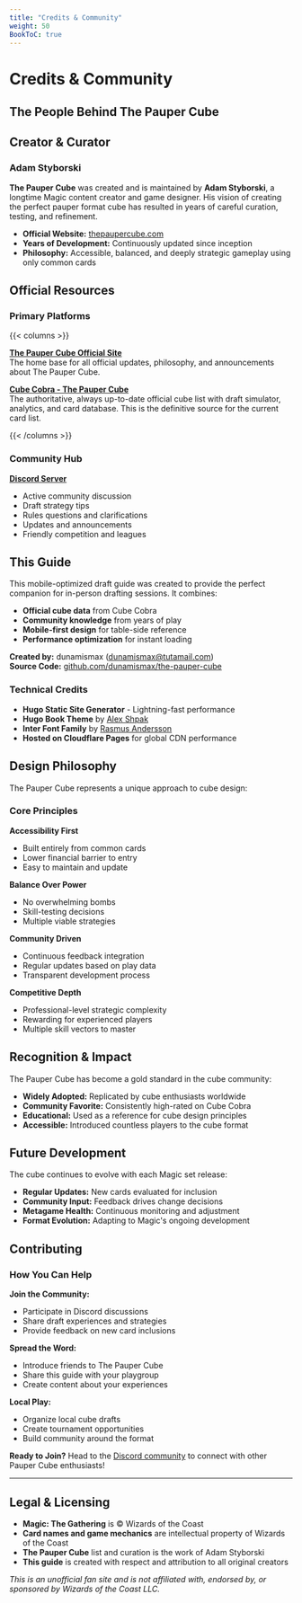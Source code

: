 ```yaml
---
title: "Credits & Community"  
weight: 50
BookToC: true
---
```


# Credits & Community
## The People Behind The Pauper Cube

## Creator & Curator

### Adam Styborski
**The Pauper Cube** was created and is maintained by **Adam Styborski**, a longtime Magic content creator and game designer. His vision of creating the perfect pauper format cube has resulted in years of careful curation, testing, and refinement.

- **Official Website:** [thepaupercube.com](https://thepaupercube.com/)
- **Years of Development:** Continuously updated since inception
- **Philosophy:** Accessible, balanced, and deeply strategic gameplay using only common cards

## Official Resources

### Primary Platforms

{{< columns >}}

**[The Pauper Cube Official Site](https://thepaupercube.com/)**  
The home base for all official updates, philosophy, and announcements about The Pauper Cube.

**[Cube Cobra - The Pauper Cube](https://cubecobra.com/cube/list/thepaupercube)**  
The authoritative, always up-to-date official cube list with draft simulator, analytics, and card database. This is the definitive source for the current card list.

{{< /columns >}}

### Community Hub

**[Discord Server](https://discord.gg/Px2JhHM)**
- Active community discussion
- Draft strategy tips  
- Rules questions and clarifications
- Updates and announcements
- Friendly competition and leagues

## This Guide

This mobile-optimized draft guide was created to provide the perfect companion for in-person drafting sessions. It combines:

- **Official cube data** from Cube Cobra
- **Community knowledge** from years of play
- **Mobile-first design** for table-side reference
- **Performance optimization** for instant loading

**Created by:** dunamismax ([dunamismax@tutamail.com](mailto:dunamismax@tutamail.com))  
**Source Code:** [github.com/dunamismax/the-pauper-cube](https://github.com/dunamismax/the-pauper-cube)

### Technical Credits

- **Hugo Static Site Generator** - Lightning-fast performance
- **Hugo Book Theme** by [Alex Shpak](https://github.com/alex-shpak/hugo-book)
- **Inter Font Family** by [Rasmus Andersson](https://rsms.me/inter/)
- **Hosted on Cloudflare Pages** for global CDN performance

## Design Philosophy

The Pauper Cube represents a unique approach to cube design:

### Core Principles

**Accessibility First**
- Built entirely from common cards
- Lower financial barrier to entry
- Easy to maintain and update

**Balance Over Power**
- No overwhelming bombs
- Skill-testing decisions
- Multiple viable strategies

**Community Driven**
- Continuous feedback integration
- Regular updates based on play data
- Transparent development process

**Competitive Depth**
- Professional-level strategic complexity
- Rewarding for experienced players
- Multiple skill vectors to master

## Recognition & Impact

The Pauper Cube has become a gold standard in the cube community:

- **Widely Adopted:** Replicated by cube enthusiasts worldwide
- **Community Favorite:** Consistently high-rated on Cube Cobra
- **Educational:** Used as a reference for cube design principles
- **Accessible:** Introduced countless players to the cube format

## Future Development

The cube continues to evolve with each Magic set release:

- **Regular Updates:** New cards evaluated for inclusion
- **Community Input:** Feedback drives change decisions  
- **Metagame Health:** Continuous monitoring and adjustment
- **Format Evolution:** Adapting to Magic's ongoing development

## Contributing

### How You Can Help

**Join the Community:**
- Participate in Discord discussions
- Share draft experiences and strategies
- Provide feedback on new card inclusions

**Spread the Word:**
- Introduce friends to The Pauper Cube
- Share this guide with your playgroup
- Create content about your experiences

**Local Play:**
- Organize local cube drafts
- Create tournament opportunities  
- Build community around the format

<div class="priority-section">
<strong>Ready to Join?</strong> Head to the <a href="https://discord.gg/Px2JhHM">Discord community</a> to connect with other Pauper Cube enthusiasts!
</div>

---

## Legal & Licensing

- **Magic: The Gathering** is © Wizards of the Coast
- **Card names and game mechanics** are intellectual property of Wizards of the Coast  
- **The Pauper Cube** list and curation is the work of Adam Styborski
- **This guide** is created with respect and attribution to all original creators

*This is an unofficial fan site and is not affiliated with, endorsed by, or sponsored by Wizards of the Coast LLC.*